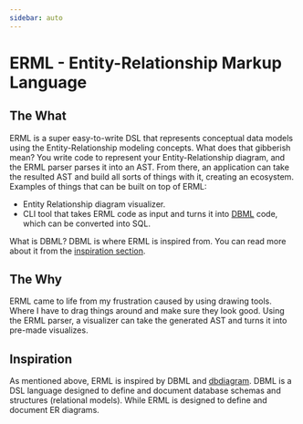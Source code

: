 ```yaml
---
sidebar: auto
---
```


# ERML - Entity-Relationship Markup Language

## The What

ERML is a super easy-to-write DSL that represents conceptual data models using the Entity-Relationship modeling concepts.
What does that gibberish mean? You write code to represent your Entity-Relationship diagram, and the ERML parser parses it into an AST. From there, an application can take the resulted AST and build all sorts of things with it, creating an ecosystem.
<br/>
Examples of things that can be built on top of ERML:

* Entity Relationship diagram visualizer.
* CLI tool that takes ERML code as input and turns it into [DBML](https://www.dbml.org/) code, which can be converted into SQL.

What is DBML? DBML is where ERML is inspired from. You can read more about it from the [inspiration section](/#inspiration).

## The Why

ERML came to life from my frustration caused by using drawing tools. Where I have to drag things around and make sure they look good. Using the ERML parser, a visualizer can take the generated AST and turns it into pre-made visualizes.

## Inspiration

As mentioned above, ERML is inspired by DBML and [dbdiagram](https://dbdiagram.io/home). DBML is a DSL language designed to define and document database schemas and structures (relational models). While ERML is designed to define and document ER diagrams.
